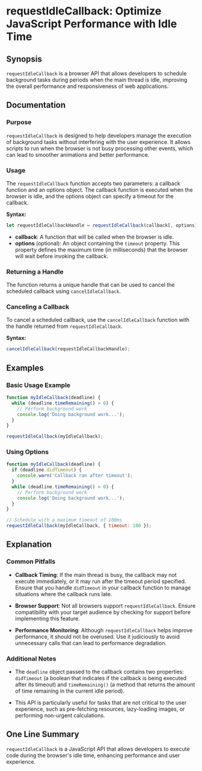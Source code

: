 <!--
Meta Description: # requestIdleCallback: Optimize JavaScript Performance with Idle Time ## Synopsis `requestIdleCallback` is a browser API that allows developers to sch...
Meta Keywords: callback, requestidlecallback, function, performance, browser
-->

# requestIdleCallback: Optimize JavaScript Performance with Idle Time

## Synopsis
`requestIdleCallback` is a browser API that allows developers to schedule background tasks during periods when the main thread is idle, improving the overall performance and responsiveness of web applications.

## Documentation
### Purpose
`requestIdleCallback` is designed to help developers manage the execution of background tasks without interfering with the user experience. It allows scripts to run when the browser is not busy processing other events, which can lead to smoother animations and better performance.

### Usage
The `requestIdleCallback` function accepts two parameters: a callback function and an options object. The callback function is executed when the browser is idle, and the options object can specify a timeout for the callback.

**Syntax:**
```javascript
let requestIdleCallbackHandle = requestIdleCallback(callback[, options]);
```

- **callback**: A function that will be called when the browser is idle.
- **options** (optional): An object containing the `timeout` property. This property defines the maximum time (in milliseconds) that the browser will wait before invoking the callback.

### Returning a Handle
The function returns a unique handle that can be used to cancel the scheduled callback using `cancelIdleCallback`.

### Canceling a Callback
To cancel a scheduled callback, use the `cancelIdleCallback` function with the handle returned from `requestIdleCallback`.

**Syntax:**
```javascript
cancelIdleCallback(requestIdleCallbackHandle);
```

## Examples
### Basic Usage Example
```javascript
function myIdleCallback(deadline) {
  while (deadline.timeRemaining() > 0) {
    // Perform background work
    console.log('Doing background work...');
  }
}

requestIdleCallback(myIdleCallback);
```

### Using Options
```javascript
function myIdleCallback(deadline) {
  if (deadline.didTimeout) {
    console.warn('Callback ran after timeout');
  }
  while (deadline.timeRemaining() > 0) {
    // Perform background work
    console.log('Doing background work...');
  }
}

// Schedule with a maximum timeout of 100ms
requestIdleCallback(myIdleCallback, { timeout: 100 });
```

## Explanation
### Common Pitfalls
- **Callback Timing**: If the main thread is busy, the callback may not execute immediately, or it may run after the timeout period specified. Ensure that you handle `didTimeout` in your callback function to manage situations where the callback runs late.
  
- **Browser Support**: Not all browsers support `requestIdleCallback`. Ensure compatibility with your target audience by checking for support before implementing this feature.

- **Performance Monitoring**: Although `requestIdleCallback` helps improve performance, it should not be overused. Use it judiciously to avoid unnecessary calls that can lead to performance degradation.

### Additional Notes
- The `deadline` object passed to the callback contains two properties: `didTimeout` (a boolean that indicates if the callback is being executed after its timeout) and `timeRemaining()` (a method that returns the amount of time remaining in the current idle period).
  
- This API is particularly useful for tasks that are not critical to the user experience, such as pre-fetching resources, lazy-loading images, or performing non-urgent calculations.

## One Line Summary
`requestIdleCallback` is a JavaScript API that allows developers to execute code during the browser's idle time, enhancing performance and user experience.